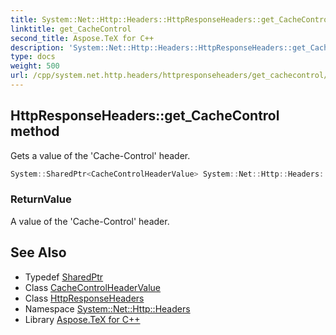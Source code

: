 ```yaml
---
title: System::Net::Http::Headers::HttpResponseHeaders::get_CacheControl method
linktitle: get_CacheControl
second_title: Aspose.TeX for C++
description: 'System::Net::Http::Headers::HttpResponseHeaders::get_CacheControl method. Gets a value of the ''Cache-Control'' header in C++.'
type: docs
weight: 500
url: /cpp/system.net.http.headers/httpresponseheaders/get_cachecontrol/
---
```

## HttpResponseHeaders::get_CacheControl method


Gets a value of the 'Cache-Control' header.

```cpp
System::SharedPtr<CacheControlHeaderValue> System::Net::Http::Headers::HttpResponseHeaders::get_CacheControl()
```


### ReturnValue

A value of the 'Cache-Control' header.

## See Also

* Typedef [SharedPtr](../../../system/sharedptr/)
* Class [CacheControlHeaderValue](../../cachecontrolheadervalue/)
* Class [HttpResponseHeaders](../)
* Namespace [System::Net::Http::Headers](../../)
* Library [Aspose.TeX for C++](../../../)
